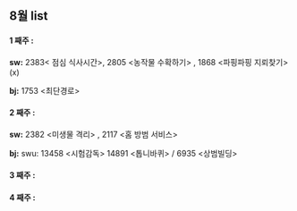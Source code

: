 ## 8월 list

#### **1 째주 :**
**sw:**  2383< 점심 식사시간>, 2805 <농작물 수확하기> , 1868 <파핑파핑 지뢰찾기>(x)

**bj:**  1753 <최단경로>

#### **2 째주 :** 

**sw:**  2382 <미생물 격리> , 2117 <홈 방범 서비스>

**bj:**  swu:  13458 <시험감독> 14891 <톱니바퀴>  / 6935 <상범빌딩>


#### **3 째주 :**


#### **4 째주 :**

